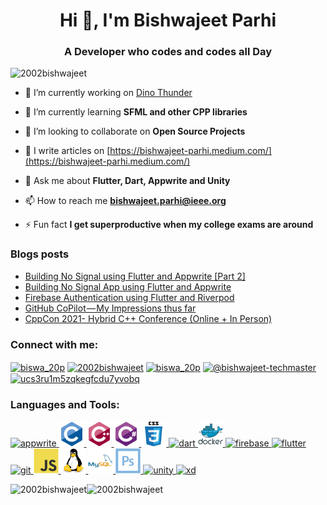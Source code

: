 <h1 align="center">Hi 👋, I'm Bishwajeet Parhi</h1>
<h3 align="center">A Developer who codes and codes all Day</h3>

<p align="left"> <img src="https://komarev.com/ghpvc/?username=2002bishwajeet&label=Profile%20views&color=0e75b6&style=flat" alt="2002bishwajeet" /> </p>

- 🔭 I’m currently working on [Dino Thunder](https://github.com/2002Bishwajeet/Dino-Thunder)

- 🌱 I’m currently learning **SFML and other CPP libraries**

- 👯 I’m looking to collaborate on **Open Source Projects**

- 📝 I write articles on [https://bishwajeet-parhi.medium.com/](https://bishwajeet-parhi.medium.com/)

- 💬 Ask me about **Flutter, Dart, Appwrite and Unity**

- 📫 How to reach me **bishwajeet.parhi@ieee.org**

- ⚡ Fun fact **I get superproductive when my college exams are around**

### Blogs posts
<!-- BLOG-POST-LIST:START -->
- [Building No Signal using Flutter and Appwrite [Part 2]](https://bishwajeet-parhi.medium.com/building-no-signal-using-flutter-and-appwrite-part-2-565c5eb3b484?source=rss-d56294dc62c4------2)
- [Building No Signal App using Flutter and Appwrite](https://bishwajeet-parhi.medium.com/building-no-signal-app-using-flutter-and-appwrite-8b31358b5975?source=rss-d56294dc62c4------2)
- [Firebase Authentication using Flutter and Riverpod](https://bishwajeet-parhi.medium.com/firebase-authentication-using-flutter-and-riverpod-f302ab749383?source=rss-d56294dc62c4------2)
- [GitHub CoPilot — My Impressions thus far](https://bishwajeet-parhi.medium.com/github-copilot-my-impressions-thus-far-e93097fbd679?source=rss-d56294dc62c4------2)
- [CppCon 2021- Hybrid C++ Conference &lpar;Online + In Person&rpar;](https://bishwajeet-parhi.medium.com/cppcon-2021-hybrid-c-conference-online-in-person-89fd6534acf7?source=rss-d56294dc62c4------2)
<!-- BLOG-POST-LIST:END -->

<h3 align="left">Connect with me:</h3>
<p align="left">
<a href="https://twitter.com/biswa_20p" target="blank"><img align="center" src="https://raw.githubusercontent.com/rahuldkjain/github-profile-readme-generator/master/src/images/icons/Social/twitter.svg" alt="biswa_20p" height="30" width="40" /></a>
<a href="https://linkedin.com/in/2002bishwajeet" target="blank"><img align="center" src="https://raw.githubusercontent.com/rahuldkjain/github-profile-readme-generator/master/src/images/icons/Social/linked-in-alt.svg" alt="2002bishwajeet" height="30" width="40" /></a>
<a href="https://instagram.com/biswa_20p" target="blank"><img align="center" src="https://raw.githubusercontent.com/rahuldkjain/github-profile-readme-generator/master/src/images/icons/Social/instagram.svg" alt="biswa_20p" height="30" width="40" /></a>
<a href="https://medium.com/@bishwajeet-techmaster" target="blank"><img align="center" src="https://raw.githubusercontent.com/rahuldkjain/github-profile-readme-generator/master/src/images/icons/Social/medium.svg" alt="@bishwajeet-techmaster" height="30" width="40" /></a>
<a href="https://www.youtube.com/channel/UCS3Ru1M5ZQKEgfcdU7yVObQ/videos" target="blank"><img align="center" src="https://raw.githubusercontent.com/rahuldkjain/github-profile-readme-generator/master/src/images/icons/Social/youtube.svg" alt="ucs3ru1m5zqkegfcdu7yvobq" height="30" width="40" /></a>
</p>

<h3 align="left">Languages and Tools:</h3>
<p align="left"> <a href="https://appwrite.io" target="_blank"> <img src="https://www.vectorlogo.zone/logos/appwriteio/appwriteio-icon.svg" alt="appwrite" width="40" height="40"/> </a> <a href="https://www.cprogramming.com/" target="_blank"> <img src="https://raw.githubusercontent.com/devicons/devicon/master/icons/c/c-original.svg" alt="c" width="40" height="40"/> </a> <a href="https://www.w3schools.com/cpp/" target="_blank"> <img src="https://raw.githubusercontent.com/devicons/devicon/master/icons/cplusplus/cplusplus-original.svg" alt="cplusplus" width="40" height="40"/> </a> <a href="https://www.w3schools.com/cs/" target="_blank"> <img src="https://raw.githubusercontent.com/devicons/devicon/master/icons/csharp/csharp-original.svg" alt="csharp" width="40" height="40"/> </a> <a href="https://www.w3schools.com/css/" target="_blank"> <img src="https://raw.githubusercontent.com/devicons/devicon/master/icons/css3/css3-original-wordmark.svg" alt="css3" width="40" height="40"/> </a> <a href="https://dart.dev" target="_blank"> <img src="https://www.vectorlogo.zone/logos/dartlang/dartlang-icon.svg" alt="dart" width="40" height="40"/> </a> <a href="https://www.docker.com/" target="_blank"> <img src="https://raw.githubusercontent.com/devicons/devicon/master/icons/docker/docker-original-wordmark.svg" alt="docker" width="40" height="40"/> </a> <a href="https://firebase.google.com/" target="_blank"> <img src="https://www.vectorlogo.zone/logos/firebase/firebase-icon.svg" alt="firebase" width="40" height="40"/> </a> <a href="https://flutter.dev" target="_blank"> <img src="https://www.vectorlogo.zone/logos/flutterio/flutterio-icon.svg" alt="flutter" width="40" height="40"/> </a> <a href="https://git-scm.com/" target="_blank"> <img src="https://www.vectorlogo.zone/logos/git-scm/git-scm-icon.svg" alt="git" width="40" height="40"/> </a> <a href="https://developer.mozilla.org/en-US/docs/Web/JavaScript" target="_blank"> <img src="https://raw.githubusercontent.com/devicons/devicon/master/icons/javascript/javascript-original.svg" alt="javascript" width="40" height="40"/> </a> <a href="https://www.linux.org/" target="_blank"> <img src="https://raw.githubusercontent.com/devicons/devicon/master/icons/linux/linux-original.svg" alt="linux" width="40" height="40"/> </a> <a href="https://www.mysql.com/" target="_blank"> <img src="https://raw.githubusercontent.com/devicons/devicon/master/icons/mysql/mysql-original-wordmark.svg" alt="mysql" width="40" height="40"/> </a> <a href="https://www.photoshop.com/en" target="_blank"> <img src="https://raw.githubusercontent.com/devicons/devicon/master/icons/photoshop/photoshop-line.svg" alt="photoshop" width="40" height="40"/> </a> <a href="https://unity.com/" target="_blank"> <img src="https://www.vectorlogo.zone/logos/unity3d/unity3d-icon.svg" alt="unity" width="40" height="40"/> </a> <a href="https://www.adobe.com/products/xd.html" target="_blank"> <img src="https://cdn.worldvectorlogo.com/logos/adobe-xd.svg" alt="xd" width="40" height="40"/> </a> </p>

<!-- <h3 align="left">Support:</h3>
<p><a href="https://www.buymeacoffee.com/biswa20p"> <img align="left" src="https://cdn.buymeacoffee.com/buttons/v2/default-yellow.png" height="50" width="210" alt="biswa20p" /></a></p><br><br> -->

<p><img align="left" src="https://github-readme-stats.vercel.app/api/top-langs?username=2002bishwajeet&show_icons=true&theme=tokyonight&locale=en&layout=compact" alt="2002bishwajeet" /></p>

<p>&nbsp;<img align="left" src="https://github-readme-stats.vercel.app/api?username=2002bishwajeet&show_icons=true&theme=dark&locale=en" alt="2002bishwajeet" /></p>
